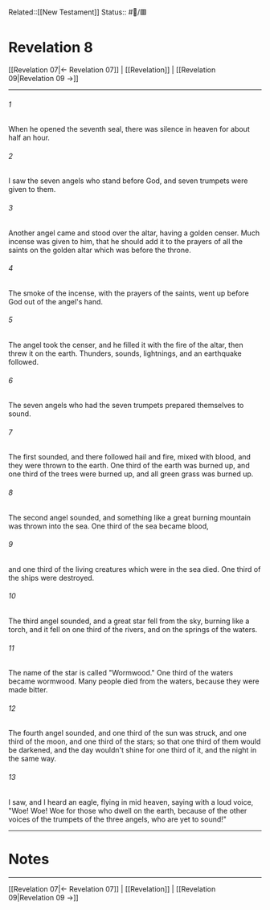 Related::[[New Testament]]
Status:: #📖/🟥
# Revelation 8

[[Revelation 07|← Revelation 07]] | [[Revelation]] | [[Revelation 09|Revelation 09 →]]
***



###### 1 
When he opened the seventh seal, there was silence in heaven for about half an hour. 

###### 2 
I saw the seven angels who stand before God, and seven trumpets were given to them. 

###### 3 
Another angel came and stood over the altar, having a golden censer. Much incense was given to him, that he should add it to the prayers of all the saints on the golden altar which was before the throne. 

###### 4 
The smoke of the incense, with the prayers of the saints, went up before God out of the angel's hand. 

###### 5 
The angel took the censer, and he filled it with the fire of the altar, then threw it on the earth. Thunders, sounds, lightnings, and an earthquake followed. 

###### 6 
The seven angels who had the seven trumpets prepared themselves to sound. 

###### 7 
The first sounded, and there followed hail and fire, mixed with blood, and they were thrown to the earth. One third of the earth was burned up, and one third of the trees were burned up, and all green grass was burned up. 

###### 8 
The second angel sounded, and something like a great burning mountain was thrown into the sea. One third of the sea became blood, 

###### 9 
and one third of the living creatures which were in the sea died. One third of the ships were destroyed. 

###### 10 
The third angel sounded, and a great star fell from the sky, burning like a torch, and it fell on one third of the rivers, and on the springs of the waters. 

###### 11 
The name of the star is called "Wormwood." One third of the waters became wormwood. Many people died from the waters, because they were made bitter. 

###### 12 
The fourth angel sounded, and one third of the sun was struck, and one third of the moon, and one third of the stars; so that one third of them would be darkened, and the day wouldn't shine for one third of it, and the night in the same way. 

###### 13 
I saw, and I heard an eagle, flying in mid heaven, saying with a loud voice, "Woe! Woe! Woe for those who dwell on the earth, because of the other voices of the trumpets of the three angels, who are yet to sound!"

---
# Notes


***
[[Revelation 07|← Revelation 07]] | [[Revelation]] | [[Revelation 09|Revelation 09 →]]
